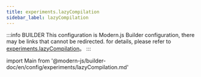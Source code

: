 ```yaml
---
title: experiments.lazyCompilation
sidebar_label: lazyCompilation
---
```


:::info BUILDER
This configuration is Modern.js Builder configuration, there may be links that cannot be redirected. for details, please refer to [experiments.lazyCompilation](https://modernjs.dev/builder/zh/api/config-experiments.html#experiments-lazycompilation)。
:::

import Main from '@modern-js/builder-doc/en/config/experiments/lazyCompilation.md'

<Main />
